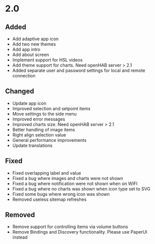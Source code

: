 # 2.0

## Added
- Add adaptive app icon
- Add two new themes
- Add app intro
- Add about screen
- Implement support for HSL videos
- Add theme support for charts. Need openHAB server > 2.1
- Added separate user and password settings for local and remote connection

## Changed
- Update app icon
- Improved selection and setpoint items
- Move settings to the side menu
- Improved error messages
- Improved charts size. Need openHAB server > 2.1
- Better handling of image items
- Right align selection value
- General performance improvements
- Update translations

## Fixed
- Fixed overlapping label and value
- Fixed a bug where images and charts were not shown
- Fixed a bug where notification were not shown when on WIFI
- Fixed a bug where no charts was shown when icon type set to SVG
- Fixed some bugs where wrong icon was shown
- Removed useless sitemap refreshes

## Removed
- Remove support for controlling items via volume buttons
- Remove Bindings and Discovery functionality. Please use PaperUI instead
